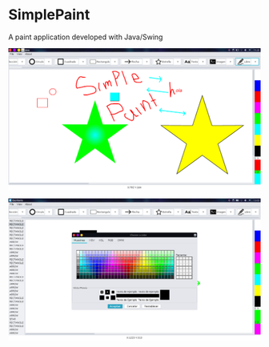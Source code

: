 # SimplePaint
A paint application developed with Java/Swing 

![alt text](https://github.com/STR4NG3R/SimplePaint/blob/master/doc/Screenshot_20200724_152640.png?raw=true)

![alt text](https://github.com/STR4NG3R/SimplePaint/blob/master/doc/Screenshot_20200724_130337.png?raw=true)
